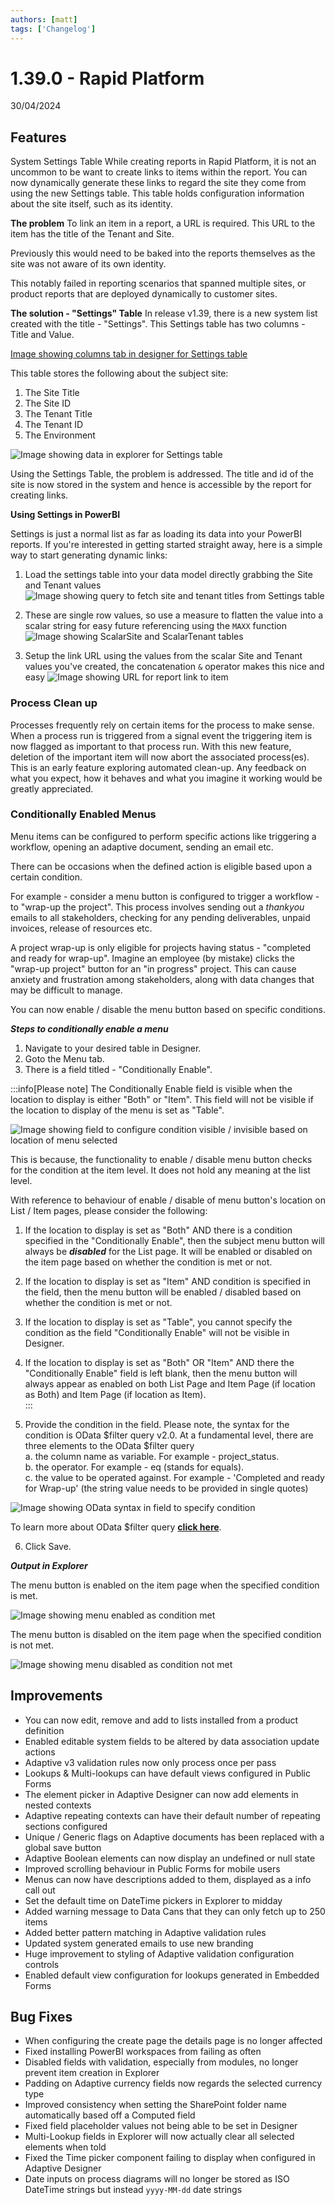 ```yaml
---
authors: [matt]
tags: ['Changelog']
---
```


# 1.39.0 - Rapid Platform

30/04/2024

## Features
System Settings Table
While creating reports in Rapid Platform, it is not an uncommon to be want to create links to items within the report. You can now dynamically generate these links to regard the site they come from using the new Settings table. This table holds configuration information about the site itself, such as its identity.

**The problem**
To link an item in a report, a URL is required. This URL to the item has the title of the Tenant and Site.

Previously this would need to be baked into the reports themselves as the site was not aware of its own identity.

This notably failed in reporting scenarios that spanned multiple sites, or product reports that are deployed dynamically to customer sites.

**The solution - "Settings" Table**
In release v1.39, there is a new system list created with the title - "Settings". This Settings table has two columns - Title and Value.

[Image showing columns tab in designer for Settings table](<./Settings table designer.png>)

This table stores the following about the subject site:

1. The Site Title
2. The Site ID
3. The Tenant Title
4. The Tenant ID
5. The Environment

![Image showing data in explorer for Settings table](<./Settings table explorer.png>)

Using the Settings Table, the problem is addressed. The title and id of the site is now stored in the system and hence is accessible by the report for creating links.

**Using Settings in PowerBI**

Settings is just a normal list as far as loading its data into your PowerBI reports. If you're interested in getting started straight away, here is a simple way to start generating dynamic links:

1. Load the settings table into your data model directly grabbing the Site and Tenant values
![Image showing query to fetch site and tenant titles from Settings table](<./Query to get settings.png>)

2. These are single row values, so use a measure to flatten the value into a scalar string for easy future referencing using the `MAXX` function
![Image showing ScalarSite and ScalarTenant tables](<./ScalarSite.png>)

3. Setup the link URL using the values from the scalar Site and Tenant values you've created, the concatenation `&` operator makes this nice and easy
![Image showing URL for report link to item](<./Link.png>)

### Process Clean up

Processes frequently rely on certain items for the process to make sense. When a process run is triggered from a signal event the triggering item is now flagged as important to that process run. With this new feature, deletion of the important item will now abort the associated process(es). This is an early feature exploring automated clean-up. Any feedback on what you expect, how it behaves and what you imagine it working would be greatly appreciated.

### Conditionally Enabled Menus

Menu items can be configured to perform specific actions like triggering a workflow, opening an adaptive document, sending an email etc. 

There can be occasions when the defined action is eligible based upon a certain condition. 

For example - consider a menu button is configured to trigger a workflow - to "wrap-up the project". This process involves sending out a _thankyou_ emails to all stakeholders, checking for any pending  deliverables, unpaid invoices, release of resources etc. 

A project wrap-up is only eligible for projects having status - "completed and ready for wrap-up". Imagine an employee (by mistake) clicks the "wrap-up project" button for an "in progress" project. This can cause anxiety and frustration among stakeholders, along with data changes that may be difficult to manage. 

You can now enable / disable the menu button based on specific conditions. 

***Steps to conditionally enable a menu***

1. Navigate to your desired table in Designer.
2. Goto the Menu tab.
3. There is a field titled - "Conditionally Enable".

:::info[Please note]
The Conditionally Enable field is visible when the location to display is either "Both" or "Item". This field will not be visible if the location to display of the menu is set as "Table".

![Image showing field to configure condition visible / invisible based on location of menu selected ](<Conditionally enable 1.png>)

This is because, the functionality to enable / disable menu button checks for the condition at the item level. It does not hold any meaning at the list level.

With reference to behaviour of enable / disable of menu button's location on List / Item pages, please consider the following:  

1. If the location to display is set as "Both" AND there is a condition specified in the "Conditionally Enable", then the subject menu button will always be ***disabled*** for the List page. It will be enabled or disabled on the item page based on whether the condition is met or not. 

2. If the location to display is set as "Item" AND condition is specified in the field, then the menu button will be enabled / disabled based on whether the condition is met or not. 

3. If the location to display is set as "Table", you cannot specify the condition as the field "Conditionally Enable" will not be visible in Designer.

4. If the location to display is set as "Both" OR "Item" AND there the "Conditionally Enable" field is left blank, then the menu button will always appear as enabled on both List Page and Item Page (if location as Both) and Item Page (if location as Item).  
:::

5. Provide the condition in the field. Please note, the syntax for the condition is OData $filter query v2.0. At a fundamental level, there are three elements to the OData $filter query  
   a. the column name as variable. For example - project_status.  
   b. the operator. For example - eq (stands for equals).   
   c. the value to be operated against. For example - 'Completed and ready for Wrap-up' (the string value needs to be provided in single quotes)  

![Image showing OData syntax in field to specify condition](<Conditionally enable 2.png>)  

To learn more about OData $filter query <a href="http://docs.oasis-open.org/odata/odata/v4.0/errata03/os/complete/part2-url-conventions/odata-v4.0-errata03-os-part2-url-conventions-complete.html#_Filter_System_Query" target="_blank">**click here**</a>.

6. Click Save.

***Output in Explorer***

The menu button is enabled on the item page when the specified condition is met.

![Image showing menu enabled as condition met](<Conditionally enable 3.png>)

The menu button is disabled on the item page when the specified condition is not met.

![Image showing menu disabled as condition not met](<Conditionally enable 4.png>)

## Improvements

- You can now edit, remove and add to lists installed from a product definition
- Enabled editable system fields to be altered by data association update actions
- Adaptive v3 validation rules now only process once per pass
- Lookups & Multi-lookups can have default views configured in Public Forms
- The element picker in Adaptive Designer can now add elements in nested contexts
- Adaptive repeating contexts can have their default number of repeating sections configured
- Unique / Generic flags on Adaptive documents has been replaced with a global save button
- Adaptive Boolean elements can now display an undefined or null state
- Improved scrolling behaviour in Public Forms for mobile users
- Menus can now have descriptions added to them, displayed as a info call out
- Set the default time on DateTime pickers in Explorer to midday
- Added warning message to Data Cans that they can only fetch up to 250 items
- Added better pattern matching in Adaptive validation rules
- Updated system generated emails to use new branding
- Huge improvement to styling of Adaptive validation configuration controls
- Enabled default view configuration for lookups generated in Embedded Forms

## Bug Fixes

- When configuring the create page the details page is no longer affected
- Fixed installing PowerBI workspaces from failing as often
- Disabled fields with validation, especially from modules, no longer prevent item creation in Explorer
- Padding on Adaptive currency fields now regards the selected currency type
- Improved consistency when setting the SharePoint folder name automatically based off a Computed field
- Fixed field placeholder values not being able to be set in Designer
- Multi-Lookup fields in Explorer will now actually clear all selected elements when told
- Fixed the Time picker component failing to display when configured in Adaptive Designer
- Date inputs on process diagrams will no longer be stored as ISO DateTime strings but instead `yyyy-MM-dd` date strings